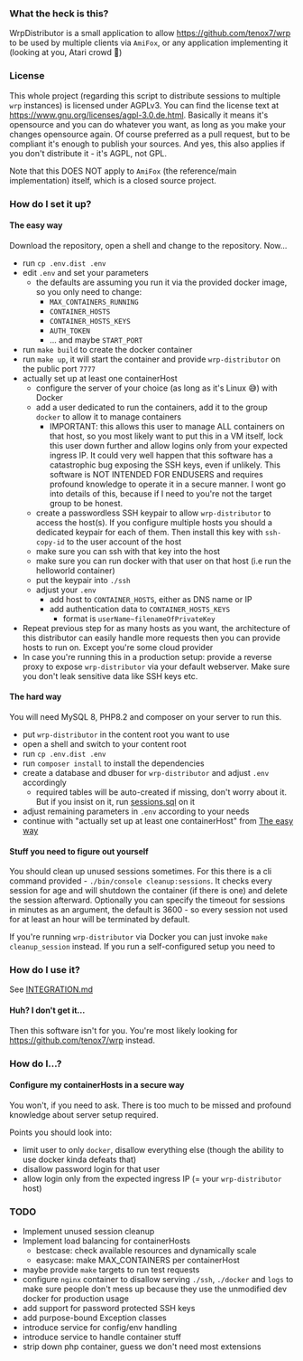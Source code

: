 ### What the heck is this? ### 

WrpDistributor is a small application to allow https://github.com/tenox7/wrp to be used by multiple clients via `AmiFox`,
or any application implementing it (looking at you, Atari crowd 👏)

### License ###

This whole project (regarding this script to distribute sessions to multiple `wrp` instances) is licensed under AGPLv3. You can find 
the license text at https://www.gnu.org/licenses/agpl-3.0.de.html. Basically it means it's opensource and you can do 
whatever you want, as long as you make your changes opensource again. Of course preferred as a pull request, but to be 
compliant it's enough to publish your sources. And yes, this also applies if you don't distribute it - it's AGPL, not GPL.

Note that this DOES NOT apply to `AmiFox` (the reference/main implementation) itself, which is a closed source project.

### How do I set it up? ###

#### The easy way ####
Download the repository, open a shell and change to the repository. Now...
- run `cp .env.dist .env`
- edit `.env` and set your parameters
    - the defaults are assuming you run it via the provided docker image, so you only need to change:
       - `MAX_CONTAINERS_RUNNING`
       - `CONTAINER_HOSTS`
       - `CONTAINER_HOSTS_KEYS`
       - `AUTH_TOKEN`
       - ... and maybe `START_PORT`
- run `make build` to create the docker container
- run `make up`, it will start the container and provide `wrp-distributor` on the public port `7777`
- actually set up at least one containerHost
    - configure the server of your choice (as long as it's Linux 😅) with Docker
    - add a user dedicated to run the containers, add it to the group `docker` to allow it to manage containers
        - IMPORTANT: this allows this user to manage ALL containers on that host, so you most likely want to put this in a VM itself, lock this user down further and allow logins only from your expected ingress IP. It could very well happen that this software has a catastrophic bug exposing the SSH keys, even if unlikely. This software is NOT INTENDED FOR ENDUSERS and requires profound knowledge to operate it in a secure manner. I wont go into details of this, because if I need to you're not the target group to be honest.
    - create a passwordless SSH keypair to allow `wrp-distributor` to access the host(s). If you configure multiple hosts you should a dedicated keypair for each of them. Then install this key with `ssh-copy-id` to the user account of the host
    - make sure you can ssh with that key into the host
    - make sure you can run docker with that user on that host (i.e run the helloworld container)
    - put the keypair into `./ssh`
    - adjust your `.env`
       - add host to `CONTAINER_HOSTS`, either as DNS name or IP
       - add authentication data to `CONTAINER_HOSTS_KEYS`
           - format is `userName~filenameOfPrivateKey`
- Repeat previous step for as many hosts as you want, the architecture of this distributor can easily handle more requests then you can provide hosts to run on. Except you're some cloud provider
- In case you're running this in a production setup: provide a reverse proxy to expose `wrp-distributor` via your default webserver. Make sure you don't leak sensitive data like SSH keys etc.

#### The hard way ####

You will need MySQL 8, PHP8.2 and composer on your server to run this. 

- put `wrp-distributor` in the content root you want to use
- open a shell and switch to your content root
- run `cp .env.dist .env`
- run `composer install` to install the dependencies
- create a database and dbuser for `wrp-distributor` and adjust `.env` accordingly
    - required tables will be auto-created if missing, don't worry about it. But if you insist on it, run [sessions.sql](db/sessions.sql) on it
- adjust remaining parameters in `.env` according to your needs
- continue with "actually set up at least one containerHost" from [The easy way](README.md#the-easy-way-)

#### Stuff you need to figure out yourself ####

You should clean up unused sessions sometimes. For this there is a cli command provided - `./bin/console cleanup:sessions`.
It checks every session for age and will shutdown the container (if there is one) and delete the session afterward.
Optionally you can specify the timeout for sessions in minutes as an argument, the default is 3600 - so every session
not used for at least an hour will be terminated by default.

If you're running `wrp-distributor` via Docker you can just invoke `make cleanup_session` instead. If you
run a self-configured setup you need to 

### How do I use it? 

See [INTEGRATION.md](INTEGRATION.md)

#### Huh? I don't get it... ####

Then this software isn't for you. You're most likely looking for https://github.com/tenox7/wrp instead.

### How do I...? ###

#### Configure my containerHosts in a secure way ####

You won't, if you need to ask. There is too much to be missed and profound knowledge about server setup required.

Points you should look into:
- limit user to only `docker`, disallow everything else (though the ability to use docker kinda defeats that)
- disallow password login for that user
- allow login only from the expected ingress IP (= your `wrp-distributor` host)

### TODO ###
- Implement unused session cleanup
- Implement load balancing for containerHosts
    - bestcase: check available resources and dynamically scale
    - easycase: make MAX_CONTAINERS per containerHost 
- maybe provide `make` targets to run test requests
- configure `nginx` container to disallow serving `./ssh`, `./docker` and `logs` to make sure people don't mess up because they use the unmodified dev docker for production usage
- add support for password protected SSH keys
- add purpose-bound Exception classes
- introduce service for config/env handling
- introduce service to handle container stuff
- strip down php container, guess we don't need most extensions